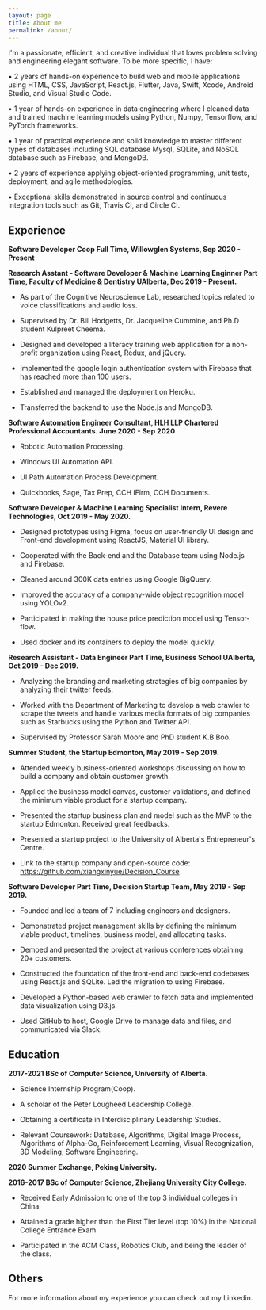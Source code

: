 ```yaml
---
layout: page
title: About me
permalink: /about/
---
```

I'm a passionate, efficient, and creative individual that loves problem solving and engineering elegant software. To be more specific, I have:

• 2 years of hands-on experience to build web and mobile applications using HTML, CSS, JavaScript, React.js, Flutter, Java, Swift, Xcode, Android Studio, and Visual Studio Code.

• 1 year of hands-on experience in data engineering where I cleaned data and trained machine learning models using Python, Numpy, Tensorflow, and PyTorch frameworks.

• 1 year of practical experience and solid knowledge to master different types of databases including SQL database Mysql, SQLite, and NoSQL database such as Firebase, and MongoDB.

• 2 years of experience applying object-oriented programming, unit tests, deployment, and agile methodologies.

• Exceptional skills demonstrated in source control and continuous integration tools such as Git, Travis CI, and Circle CI. 


## Experience
**Software Developer Coop Full Time, Willowglen Systems, Sep 2020 - Present**

**Research Asstant - Software Developer & Machine Learning Enginner Part Time, Faculty of Medicine & Dentistry UAlberta, Dec 2019 - Present.**

- As part of the Cognitive Neuroscience Lab, researched topics related to voice classifications and audio loss.

- Supervised by Dr. Bill Hodgetts, Dr. Jacqueline Cummine, and Ph.D student Kulpreet Cheema.

- Designed and developed a literacy training web application for a non-profit organization using React, Redux, and jQuery.

- Implemented the google login authentication system with Firebase that has reached more than 100 users.

- Established and managed the deployment on Heroku.

- Transferred the backend to use the Node.js and MongoDB.


**Software Automation Engineer Consultant, HLH LLP Chartered Professional Accountants. June 2020 - Sep 2020**

- Robotic Automation Processing.

- Windows UI Automation API.

- UI Path Automation Process Development.

- Quickbooks, Sage, Tax Prep, CCH iFirm, CCH Documents.


**Software Developer & Machine Learning Specialist Intern, Revere Technologies, Oct 2019 - May 2020.**

- Designed prototypes using Figma, focus on user-friendly UI design and Front-end development using ReactJS, Material UI library.

- Cooperated with the Back-end and the Database team using Node.js and Firebase.

- Cleaned around 300K data entries using Google BigQuery.

- Improved the accuracy of a company-wide object recognition model using YOLOv2.

- Participated in making the house price prediction model using Tensor-flow.

- Used docker and its containers to deploy the model quickly.


**Research Assistant - Data Engineer Part Time, Business School UAlberta, Oct 2019 - Dec 2019.**

- Analyzing the branding and marketing strategies of big companies by analyzing their twitter feeds. 

- Worked with the Department of Marketing to develop a web crawler to scrape the tweets and handle various media formats of big companies such as Starbucks using the Python and Twitter API.

- Supervised by Professor Sarah Moore and PhD student K.B Boo.


**Summer Student, the Startup Edmonton, May 2019 - Sep 2019.**

- Attended weekly business-oriented workshops discussing on how to build a company and obtain customer growth. 

- Applied the business model canvas, customer validations, and defined the minimum viable product for a startup company. 

- Presented the startup business plan and model such as the MVP to the startup Edmonton. Received great feedbacks.

- Presented a startup project to the University of Alberta's Entrepreneur's Centre.

- Link to the startup company and open-source code: https://github.com/xiangxinyue/Decision_Course


**Software Developer Part Time, Decision Startup Team, May 2019 - Sep 2019.**

- Founded and led a team of 7 including engineers and designers. 

- Demonstrated project management skills by defining the minimum viable product, timelines, business model, and allocating tasks.

- Demoed and presented the project at various conferences obtaining 20+ customers.

- Constructed the foundation of the front-end and back-end codebases using React.js and SQLite. Led the migration to using Firebase.

- Developed a Python-based web crawler to fetch data and implemented data visualization using D3.js.

- Used GitHub to host, Google Drive to manage data and files, and communicated via Slack.


## Education
**2017-2021 BSc of Computer Science, University of Alberta.**

- Science Internship Program(Coop).

- A scholar of the Peter Lougheed Leadership College.

- Obtaining a certificate in Interdisciplinary Leadership Studies.

- Relevant Coursework: Database, Algorithms, Digital Image Process, Algorithms of Alpha-Go, Reinforcement Learning, Visual Recognization, 3D Modeling, Software Engineering.


**2020 Summer Exchange, Peking University.**


**2016-2017 BSc of Computer Science, Zhejiang University City College.**

- Received Early Admission to one of the top 3 individual colleges in China.

- Attained a grade higher than the First Tier level (top 10%) in the National College Entrance Exam.

- Participated in the ACM Class, Robotics Club, and being the leader of the class.

## Others
For more information about my experience you can check out my Linkedin.



    

